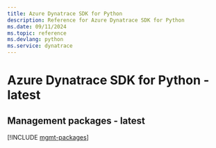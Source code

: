```yaml
---
title: Azure Dynatrace SDK for Python
description: Reference for Azure Dynatrace SDK for Python
ms.date: 09/11/2024
ms.topic: reference
ms.devlang: python
ms.service: dynatrace
---
```

# Azure Dynatrace SDK for Python - latest

## Management packages - latest
[!INCLUDE [mgmt-packages](dynatrace-mgmt-index.md)]